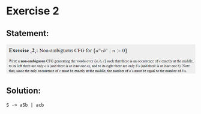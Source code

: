 # Exercise 2

## Statement:
![Statement](https://github.com/AdriCri22/Teoria-Computacion-TC-FIB/blob/main/CFG/02/Statement_2.png)

## Solution:
    S -> aSb | acb

